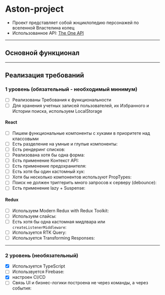 # Aston-project

- Проект представляет собой жнциклопедию персонажей по вселенной Властелина колец
- Использованное API: [The One API](https://the-one-api.dev/documentation)

---

## Основной функционал

---

## Реализация требований

### 1 уровень (обязательный - необходимый минимум)

- [ ] Реализованы Требования к функциональности
- [ ] Для хранения учетных записей пользователей, их Избранного и Истории поиска, используем LocalStorage

#### React

- [ ] Пишем функциональные компоненты c хуками в приоритете над классовыми
- [ ] Есть разделение на умные и глупые компоненты:
- [ ] Есть рендеринг списков:
- [ ] Реализована хотя бы одна форма:
- [ ] Есть применение Контекст API:
- [ ] Есть применение предохранителя:
- [ ] Есть хотя бы один кастомный хук:
- [ ] Хотя бы несколько компонентов используют PropTypes:
- [ ] Поиск не должен триггерить много запросов к серверу (debounce):
- [ ] Есть применение lazy + Suspense:

#### Redux

- [ ] Используем Modern Redux with Redux Toolkit:
- [ ] Используем слайсы:
- [ ] Есть хотя бы одна кастомная мидлвара или `createListenerMiddleware`:
- [ ] Используется RTK Query:
- [ ] Используется Transforming Responses:

---

### 2 уровень (необязательный)

- [x] Используется TypeScript
- [ ] Использвуется Firebase:
- [x] настроен CI/CD
- [ ] Связь UI и бизнес-логики построена не через команды, а через события:
